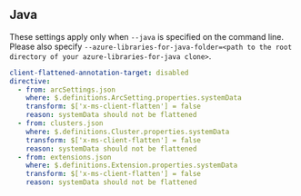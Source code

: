 ## Java

These settings apply only when `--java` is specified on the command line.
Please also specify `--azure-libraries-for-java-folder=<path to the root directory of your azure-libraries-for-java clone>`.

``` yaml $(java)
client-flattened-annotation-target: disabled
directive:
  - from: arcSettings.json
    where: $.definitions.ArcSetting.properties.systemData
    transform: $['x-ms-client-flatten'] = false
    reason: systemData should not be flattened
  - from: clusters.json
    where: $.definitions.Cluster.properties.systemData
    transform: $['x-ms-client-flatten'] = false
    reason: systemData should not be flattened
  - from: extensions.json
    where: $.definitions.Extension.properties.systemData
    transform: $['x-ms-client-flatten'] = false
    reason: systemData should not be flattened
```
